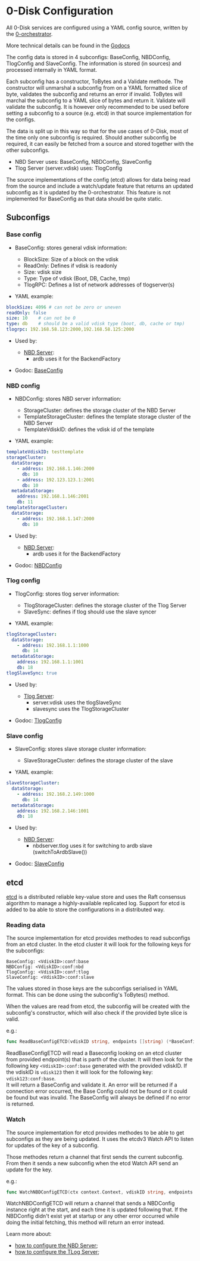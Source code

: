 # 0-Disk Configuration

All 0-Disk services are configured using a YAML config source, written by the [0-orchestrator][orchestrator].

More technical details can be found in the [Godocs][configGodoc]

The config data is stored in 4 subconfigs: BaseConfig, NBDConfig, TlogConfig and SlaveConfig. The information is stored (in sources) and processed internally in YAML format.

Each subconfig has a constructor, ToBytes and a Validate methode.
The constructor will unmarshal a subconfig from on a YAML formatted slice of byte, validates the subconfig and returns an error if invalid.
ToBytes will marchal the subconfig to a YAML slice of bytes and return it.
Validate will validate the subconfig. It is however only recommended to be used before setting a subconfig to a source (e.g. etcd) in that source implementation for the configs.

The data is split up in this way so that for the use cases of 0-Disk, most of the time only one subconfig is required. Should another subconfig be required, it can easily be fetched from a source and stored together with the other subconfigs.

* NBD Server uses: BaseConfig, NBDConfig, SlaveConfig
* Tlog Server (server.vdisk) uses: TlogConfig

The source implementations of the config (etcd) allows for data being read from the source and include a watch/update feature that returns an updated subconfig as it is updated by the 0-orchestrator. This feature is not implemented for BaseConfig as that data should be quite static.

## Subconfigs
### Base config
* BaseConfig: stores general vdisk information:
	* BlockSize: Size of a block on the vdisk
	* ReadOnly: Defines if vdisk is readonly
	* Size: vdisk size
	* Type: Type of vdisk (Boot, DB, Cache, tmp)
	* TlogRPC: Defines a list of network addresses of tlogserver(s)

* YAML example:
```yaml
blockSize: 4096 # can not be zero or uneven
readOnly: false
size: 10 	# can not be 0
type: db	# should be a valid vdisk type (boot, db, cache or tmp)
tlogrpc: 192.168.58.123:2000,192.168.58.125:2000
```

* Used by:
	* [NBD Server][nbdServerConfig]:
		* ardb uses it for the BackendFactory

* Godoc: [BaseConfig][baseconfigGodoc]

### NBD config
* NBDConfig: stores NBD server information:
	* StorageCluster: defines the storage cluster of the NBD Server
	* TemplateStorageCluster: defines the template storage cluster of the NBD Server
	* TemplateVdiskID: defines the vdisk id of the template

* YAML example:
```yaml
templateVdiskID: testtemplate
storageCluster:
  dataStorage: 
    - address: 192.168.1.146:2000
      db: 10
    - address: 192.123.123.1:2001
      db: 10
  metadataStorage:
    address: 192.168.1.146:2001
    db: 11
templateStorageCluster:
  dataStorage:
    - address: 192.168.1.147:2000
      db: 10
```

* Used by:
	* [NBD Server][nbdServerConfig]:
		* ardb uses it for the BackendFactory

* Godoc: [NBDConfig][nbdconfigGodoc]

### Tlog config
* TlogConfig: stores tlog server information:
	* TlogStorageCluster: defines the storage cluster of the Tlog Server
	* SlaveSync: defines if tlog should use the slave syncer

* YAML example:
```yaml
tlogStorageCluster:
  dataStorage: 
    - address: 192.168.1.1:1000
      db: 14
  metadataStorage:
    address: 192.168.1.1:1001
    db: 18
tlogSlaveSync: true
```

* Used by:
	* [Tlog Server][tlogServerConfig]:
		* server.vdisk uses the tlogSlaveSync
		* slavesync uses the TlogStorageCluster

* Godoc: [TlogConfig][tlogconfigGodoc]

### Slave config
* SlaveConfig: stores slave storage cluster information:
	* SlaveStorageCluster: defines the storage cluster of the slave

* YAML example:
```yaml
slaveStorageCluster:
  dataStorage: 
    - address: 192.168.2.149:1000
      db: 14
  metadataStorage:
    address: 192.168.2.146:1001
    db: 18
```

* Used by:
	* [NBD Server][nbdServerConfig]:
		* nbdserver.tlog uses it for switching to ardb slave (switchToArdbSlave())

* Godoc: [SlaveConfig][slaveconfigGodoc]

## etcd
[etcd][etcd] is a distributed reliable key-value store and uses the Raft consensus algorithm to manage a highly-available replicated log. Support for etcd is added to ba able to store the configurations in a distributed way.

### Reading data
The source implementation for etcd provides methodes to read subconfigs from an etcd cluster. 
In the etcd cluster it will look for the following keys for the subconfigs:

```
BaseConfig: <VdiskID>:conf:base
NBDConfig: <VdiskID>:conf:nbd
TlogConfig: <VdiskID>:conf:tlog
SlaveConfig: <VdiskID>:conf:slave
```

The values stored in those keys are the subconfigs serialised in YAML format. This can be done using the subconfig's ToBytes() method.

When the values are read from etcd, the subconfig will be created with the subconfig's constructor, which will also check if the provided byte slice is valid.

e.g.:
```go
func ReadBaseConfigETCD(vdiskID string, endpoints []string) (*BaseConfig, error)
```
ReadBaseConfigETCD will read a Baseconfig looking on an etcd cluster from provided endpoint(s) that is parth of the cluster. It will then look for the following key ```<VdiskID>:conf:base``` generated with the provided vdiskID. If the vdiskID is ```vdisk123``` then it will look for the following key: ```vdisk123:conf:base```.  
It will return a BaseConfig and validate it. An error will be returned if a connection error occurred, the Base Config could not be found or it could be found but was invalid. The BaseConfig will always be defined if no error is returned.

### Watch
The source implementation for etcd provides methodes to be able to get subconfigs as they are being updated. It uses the etcdv3 Watch API to listen for updates of the key of a subconfig.

Those methodes return a channel that first sends the current subconfig. From then it sends a new subconfig when the etcd Watch API send an update for the key.

e.g.:
```go
func WatchNBDConfigETCD(ctx context.Context, vdiskID string, endpoints []string) (<-chan NBDConfig, error)
```
WatchNBDConfigETCD will return a channel that sends a NBDConfig instance right at the start, and each time it is updated following that. If the NBDConfig didn't exist yet at startup or any other error occurred while doing the initial fetching, this method will return an error instead.

Learn more about:

+ [how to configure the NBD Server][nbdServerConfig];
+ [how to configure the TLog Server][tlogServerConfig];

[nbdServerConfig]: nbd/config.md
[tlogServerConfig]: tlog/config.md
[etcd]: https://github.com/coreos/etcd
[orchestrator]: https://github.com/zero-os/0-orchestrator
[configGodoc]:  https://godoc.org/github.com/zero-os/0-Disk/config
[baseconfigGodoc]: https://godoc.org/github.com/zero-os/0-Disk/config#BaseConfig
[nbdconfigGodoc]: https://godoc.org/github.com/zero-os/0-Disk/config#NBDConfig
[tlogconfigGodoc]: https://godoc.org/github.com/zero-os/0-Disk/config#TlogConfig
[slaveconfigGodoc]: https://godoc.org/github.com/zero-os/0-Disk/config#SlaveConfig